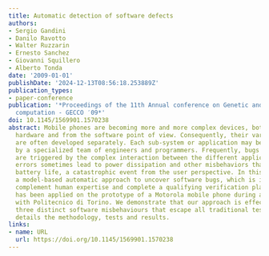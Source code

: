 ```yaml
---
title: Automatic detection of software defects
authors:
- Sergio Gandini
- Danilo Ravotto
- Walter Ruzzarin
- Ernesto Sanchez
- Giovanni Squillero
- Alberto Tonda
date: '2009-01-01'
publishDate: '2024-12-13T08:56:18.253889Z'
publication_types:
- paper-conference
publication: '*Proceedings of the 11th Annual conference on Genetic and evolutionary
  computation - GECCO ′09*'
doi: 10.1145/1569901.1570238
abstract: Mobile phones are becoming more and more complex devices, both from the
  hardware and from the software point of view. Consequently, their various parts
  are often developed separately. Each sub-system or application may be worked out
  by a specialized team of engineers and programmers. Frequently, bugs in one component
  are triggered by the complex interaction between the different applications. Those
  errors sometimes lead to power dissipation and other misbehaviors that lower residual
  battery life, a catastrophic event from the user perspective. In this paper we propose
  a model-based automatic approach to uncover software bugs, which is intended to
  complement human expertise and complete a qualifying verification plan. The system
  has been applied on the prototype of a Motorola mobile phone during a partnership
  with Politecnico di Torino. We demonstrate that our approach is effective by detecting
  three distinct software misbehaviours that escape all traditional tests. The paper
  details the methodology, tests and results.
links:
- name: URL
  url: https://doi.org/10.1145/1569901.1570238
---
```

